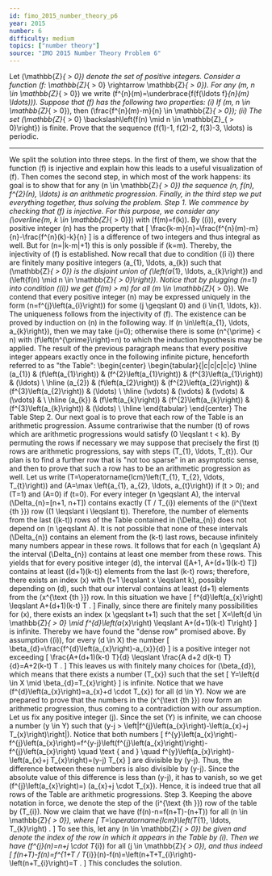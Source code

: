 ```yaml
---
id: fimo_2015_number_theory_p6
year: 2015
number: 6
difficulty: medium
topics: ["number theory"]
source: "IMO 2015 Number Theory Problem 6"
---
```


Let \(\mathbb{Z}_{ > 0}\) denote the set of positive integers. Consider a function \(f: \mathbb{Z}_{ > 0} \rightarrow \mathbb{Z}_{ > 0}\). For any \(m, n \in \mathbb{Z}_{ > 0}\) we write \(f^{n}(m)=\underbrace{f(f(\ldots f}_{n}(m) \ldots))\). Suppose that \(f\) has the following two properties:
(i) If \(m, n \in \mathbb{Z}_{ > 0}\), then \(\frac{f^{n}(m)-m}{n} \in \mathbb{Z}_{ > 0}\);
(ii) The set \(\mathbb{Z}_{ > 0} \backslash\left\{f(n) \mid n \in \mathbb{Z}_{ > 0}\right\}\) is finite.
Prove that the sequence \(f(1)-1, f(2)-2, f(3)-3, \ldots\) is periodic.

---
We split the solution into three steps. In the first of them, we show that the function \(f\) is injective and explain how this leads to a useful visualization of \(f\). Then comes the second step, in which most of the work happens: its goal is to show that for any \(n \in \mathbb{Z}_{ > 0}\) the sequence \(n, f(n), f^{2}(n), \ldots\) is an arithmetic progression. Finally, in the third step we put everything together, thus solving the problem.
Step 1. We commence by checking that \(f\) is injective. For this purpose, we consider any \(\overline{m, k \in \mathbb{Z}_{ > 0}}\) with \(f(m)=f(k)\). By \((i)\), every positive integer \(n\) has the property that
\[
\frac{k-m}{n}=\frac{f^{n}(m)-m}{n}-\frac{f^{n}(k)-k}{n}
\]
is a difference of two integers and thus integral as well. But for \(n=|k-m|+1\) this is only possible if \(k=m\). Thereby, the injectivity of \(f\) is established.
Now recall that due to condition \((i i)\) there are finitely many positive integers \(a_{1}, \ldots, a_{k}\) such that \(\mathbb{Z}_{ > 0}\) is the disjoint union of \(\left\{a_{1}, \ldots, a_{k}\right\}\) and \(\left\{f(n) \mid n \in \mathbb{Z}_{ > 0}\right\}\). Notice that by plugging \(n=1\) into condition \((i)\) we get \(f(m) > m\) for all \(m \in \mathbb{Z}_{ > 0}\).
We contend that every positive integer \(n\) may be expressed uniquely in the form \(n=f^{j}\left(a_{i}\right)\) for some \(j \geqslant 0\) and \(i \in\{1, \ldots, k\}\). The uniqueness follows from the injectivity of \(f\). The existence can be proved by induction on \(n\) in the following way. If \(n \in\left\{a_{1}, \ldots, a_{k}\right\}\), then we may take \(j=0\); otherwise there is some \(n^{\prime} < n\) with \(f\left(n^{\prime}\right)=n\) to which the induction hypothesis may be applied.
The result of the previous paragraph means that every positive integer appears exactly once in the following infinite picture, henceforth referred to as "the Table":
\begin{center}
\begin{tabular}{|c|c|c|c|c}
\hline
\(a_{1}\) & \(f\left(a_{1}\right)\) & \(f^{2}\left(a_{1}\right)\) & \(f^{3}\left(a_{1}\right)\) & \(\ldots\) \\
\hline
\(a_{2}\) & \(f\left(a_{2}\right)\) & \(f^{2}\left(a_{2}\right)\) & \(f^{3}\left(a_{2}\right)\) & \(\ldots\) \\
\hline
\(\vdots\) & \(\vdots\) & \(\vdots\) & \(\vdots\) & \\
\hline
\(a_{k}\) & \(f\left(a_{k}\right)\) & \(f^{2}\left(a_{k}\right)\) & \(f^{3}\left(a_{k}\right)\) & \(\ldots\) \\
\hline
\end{tabular}
\end{center}
The Table
Step 2. Our next goal is to prove that each row of the Table is an arithmetic progression. Assume contrariwise that the number \(t\) of rows which are arithmetic progressions would satisfy \(0 \leqslant t < k\). By permuting the rows if necessary we may suppose that precisely the first \(t\) rows are arithmetic progressions, say with steps \(T_{1}, \ldots, T_{t}\). Our plan is to find a further row that is "not too sparse" in an asymptotic sense, and then to prove that such a row has to be an arithmetic progression as well.
Let us write \(T=\operatorname{lcm}\left(T_{1}, T_{2}, \ldots, T_{t}\right)\) and \(A=\max \left\{a_{1}, a_{2}, \ldots, a_{t}\right\}\) if \(t > 0\); and \(T=1\) and \(A=0\) if \(t=0\). For every integer \(n \geqslant A\), the interval \(\Delta_{n}=[n+1, n+T]\) contains exactly \(T / T_{i}\) elements of the \(i^{\text {th }}\) row \((1 \leqslant i \leqslant t)\). Therefore, the number of elements from the last \((k-t)\) rows of the Table contained in \(\Delta_{n}\) does not depend on \(n \geqslant A\). It is not possible that none of these intervals \(\Delta_{n}\) contains an element from the \(k-t\) last rows, because infinitely many numbers appear in these rows. It follows that for each \(n \geqslant A\) the interval \(\Delta_{n}\) contains at least one member from these rows.
This yields that for every positive integer \(d\), the interval \([A+1, A+(d+1)(k-t) T]\) contains at least \((d+1)(k-t)\) elements from the last \(k-t\) rows; therefore, there exists an index \(x\) with \(t+1 \leqslant x \leqslant k\), possibly depending on \(d\), such that our interval contains at least \(d+1\) elements from the \(x^{\text {th }}\) row. In this situation we have
\[
f^{d}\left(a_{x}\right) \leqslant A+(d+1)(k-t) T .
\]
Finally, since there are finitely many possibilities for \(x\), there exists an index \(x \geqslant t+1\) such that the set
\[
X=\left\{d \in \mathbb{Z}_{ > 0} \mid f^{d}\left(a_{x}\right) \leqslant A+(d+1)(k-t) T\right\}
\]
is infinite. Thereby we have found the "dense row" promised above.
By assumption \((i)\), for every \(d \in X\) the number
\[
\beta_{d}=\frac{f^{d}\left(a_{x}\right)-a_{x}}{d}
\]
is a positive integer not exceeding
\[
\frac{A+(d+1)(k-t) T}{d} \leqslant \frac{A d+2 d(k-t) T}{d}=A+2(k-t) T .
\]
This leaves us with finitely many choices for \(\beta_{d}\), which means that there exists a number \(T_{x}\) such that the set
\[
Y=\left\{d \in X \mid \beta_{d}=T_{x}\right\}
\]
is infinite. Notice that we have \(f^{d}\left(a_{x}\right)=a_{x}+d \cdot T_{x}\) for all \(d \in Y\).
Now we are prepared to prove that the numbers in the \(x^{\text {th }}\) row form an arithmetic progression, thus coming to a contradiction with our assumption. Let us fix any positive integer \(j\). Since the set \(Y\) is infinite, we can choose a number \(y \in Y\) such that \(y-j > \left|f^{j}\left(a_{x}\right)-\left(a_{x}+j T_{x}\right)\right|\). Notice that both numbers
\[
f^{y}\left(a_{x}\right)-f^{j}\left(a_{x}\right)=f^{y-j}\left(f^{j}\left(a_{x}\right)\right)-f^{j}\left(a_{x}\right) \quad \text { and } \quad f^{y}\left(a_{x}\right)-\left(a_{x}+j T_{x}\right)=(y-j) T_{x}
\]
are divisible by \(y-j\). Thus, the difference between these numbers is also divisible by \(y-j\). Since the absolute value of this difference is less than \(y-j\), it has to vanish, so we get \(f^{j}\left(a_{x}\right)=\) \(a_{x}+j \cdot T_{x}\).
Hence, it is indeed true that all rows of the Table are arithmetic progressions.
Step 3. Keeping the above notation in force, we denote the step of the \(i^{\text {th }}\) row of the table by \(T_{i}\). Now we claim that we have \(f(n)-n=f(n+T)-(n+T)\) for all \(n \in \mathbb{Z}_{ > 0}\), where
\[
T=\operatorname{lcm}\left(T_{1}, \ldots, T_{k}\right) .
\]
To see this, let any \(n \in \mathbb{Z}_{ > 0}\) be given and denote the index of the row in which it appears in the Table by \(i\). Then we have \(f^{j}(n)=n+j \cdot T_{i}\) for all \(j \in \mathbb{Z}_{ > 0}\), and thus indeed
\[
f(n+T)-f(n)=f^{1+T / T_{i}}(n)-f(n)=\left(n+T+T_{i}\right)-\left(n+T_{i}\right)=T .
\]
This concludes the solution.
